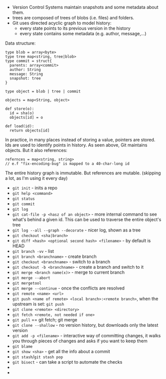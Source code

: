 * Version Control Systems maintain snapshots and some metadata about them.
* trees are composed of trees of blobs (i.e. files) and folders.
* Git uses directed acyclic graph to model history:
    * every state points to its previous version in the history
    * every state contains some metadata (e.g. author, message,...)

Data structure:

    type blob = array<byte>
    type tree map<string, tree|blob>
    type commit = struct{
      parents: array<commit>
      author: String
      message: String
      snapshot: tree
    }

    type object = blob | tree | commit

    objects = map<String, object>

    def store(o):
      id = sha(o)
      objects[id] = o

    def load(id):
      return objects[id]

In practice, in many places instead of storing a value, pointers are stored. Ids are used to identify points in history.
As seen above, Git maintains objects. But it also references:

    refernces = map<string, string>
    // e.f "fix-encoding-bug" is mapped to a 40-char-long id

The entire history graph is immutable. But references are mutable.
(skipping a lot, as I'm using it every day)

* `git init` - inits a repo
* `git help <command>`
* `git status`
* `git commit`
* `git log`
* `git cat-file -p <hasz of an object>`  - more internal command to see what's behind a given id. This can be used to
  traverse the entire object's tree
* `git log --all --graph --decorate` - nicer log, shown as a tree
* `git checkout <sha|branch>`
* `git diff <hash> <optional second hash> <filename>` - <hash> by default is HEAD
* `git branch -vv` - list
* `git branch <branchname>` - create branch
* `git checkout <branchname>` - switch to a branch
* `git checkout -b <branchname>` - create a branch and switch to it
* `git merge <branch name(x)>` - merge to current branch
* `git merge --abort`
* `git mergetool`
* `git merge --continue` - once the conflicts are resolved
* `git remote <name> <url>`
* `git push <name of remote> <local branch>:<remote branch>`, when the upstream is set: `git push`
* `git clone <remote> <directory>`
* `git fetch <remote, not needed if one>`
* `git pull` == git fetch; git merge
* `git clone --shallow` - no version history, but downloads only the latest version
* `git add -p <filename>` - interactive way of committing changes, it walks you through pieces of changes and asks if
  you want to keep them
* `git blame`
* `git show <sha>` - get all the info about a commit
* `git stash`/`git stash pop`
* `git bisect` - can take a script to automate the checks
* 
* 